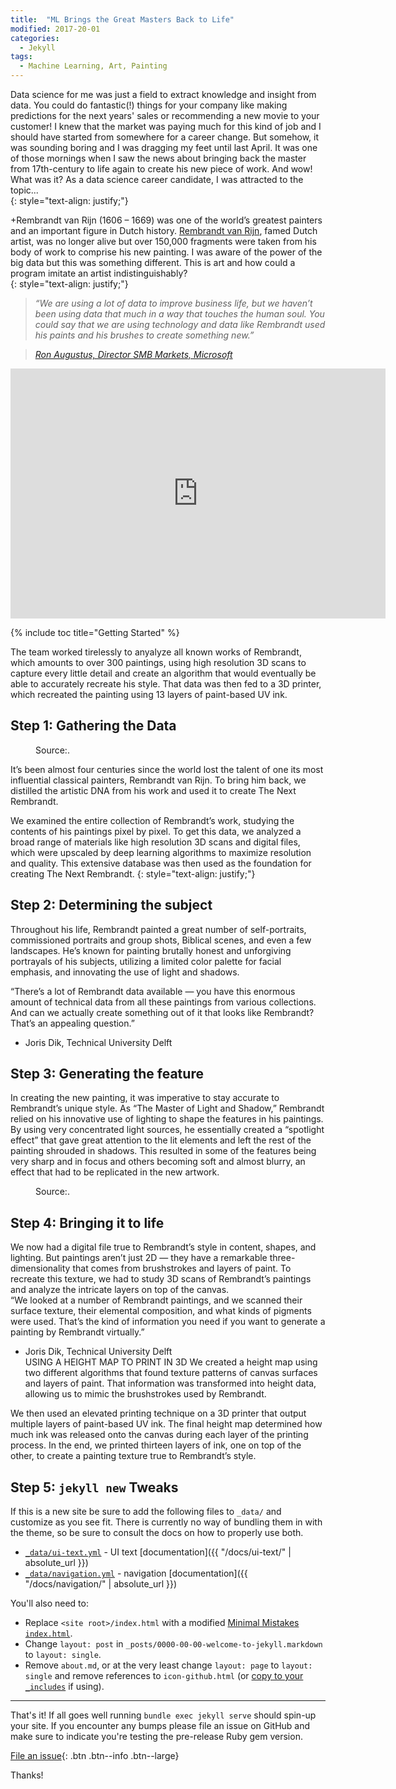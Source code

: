 ```yaml
---
title:  "ML Brings the Great Masters Back to Life"
modified: 2017-20-01
categories: 
  - Jekyll
tags:
  - Machine Learning, Art, Painting 
---
```


Data science for me was just a field to extract knowledge and insight from data. You could do fantastic(!) things for your company like making predictions for the next years' sales or recommending a new movie to your customer! I knew that the market was paying much for this kind of job and I should have started from somewhere for a career change. But somehow, it was sounding boring and I was dragging my feet until last April.  It was one of those mornings when I saw the news about bringing back the master from 17th-century to life again to create his new piece of work. And wow! What was it? As a data science career candidate, I was attracted to the topic...  
{: style="text-align: justify;"}

+Rembrandt van Rijn (1606 – 1669) was one of the world’s greatest painters and an important figure in Dutch history.
[Rembrandt van Rijn](https://en.wikipedia.org/wiki/Rembrandt), famed Dutch artist, was no longer alive but over 150,000 fragments were taken from his body of work to comprise his new painting. I was aware of the power of the big data but this was something different. This is art and how could a program imitate an artist indistinguishably?  
{: style="text-align: justify;"}

> *“We are using a lot of data to improve business life, but we haven’t been using data that much in a way that touches the human soul. You could say that we are using technology and data like Rembrandt used his paints and his brushes to create something new.”*

> <cite><a href="http://news.microsoft.com/europe/features/the-next-rembrandt-blurring-the-lines-between-art-technology-and-emotion-2/#sm.0001gcd6kq14x6ey5r88rnfrkgk06">Ron Augustus, Director SMB Markets, Microsoft</a></cite>  


<iframe width="600" height="400" src="https://www.youtube.com/embed/IuygOYZ1Ngo" frameborder="0" allowfullscreen></iframe>  



{% include toc title="Getting Started" %}   



The team worked tirelessly to anyalyze all known works of Rembrandt, which amounts to over 300 paintings, using high resolution 3D scans to capture every little detail and create an algorithm that would eventually be able to accurately recreate his style. That data was then fed to a 3D printer, which recreated the painting using 13 layers of paint-based UV ink.


## Step 1: Gathering the Data

<figure style="width: 300px" class="align-right">
  <img src="{{ site.url }}{{ site.baseurl }}/assets/images/Rembrandt.gif" alt="">
  <figcaption>Source:.</figcaption>
</figure> 

It’s been almost four centuries since the world lost the talent of one its most influential classical painters, Rembrandt van Rijn. To bring him back, we distilled the artistic DNA from his work and used it to create The Next Rembrandt.

We examined the entire collection of Rembrandt’s work, studying the contents of his paintings pixel by pixel. To get this data, we analyzed a broad range of materials like high resolution 3D scans and digital files, which were upscaled by deep learning algorithms to maximize resolution and quality. This extensive database was then used as the foundation for creating The Next Rembrandt.
{: style="text-align: justify;"}


## Step 2: Determining the subject

Throughout his life, Rembrandt painted a great number of self-portraits, commissioned portraits and group shots, Biblical scenes, and even a few landscapes. He’s known for painting brutally honest and unforgiving portrayals of his subjects, utilizing a limited color palette for facial emphasis, and innovating the use of light and shadows.

“There’s a lot of Rembrandt data available — you have this enormous amount of technical data from all these paintings from various collections. And can we actually create something out of it that looks like Rembrandt? That’s an appealing question.”
- Joris Dik, Technical University Delft

## Step 3: Generating the feature

In creating the new painting, it was imperative to stay accurate to Rembrandt’s unique style. As “The Master of Light and Shadow,” Rembrandt relied on his innovative use of lighting to shape the features in his paintings. By using very concentrated light sources, he essentially created a “spotlight effect” that gave great attention to the lit elements and left the rest of the painting shrouded in shadows. This resulted in some of the features being very sharp and in focus and others becoming soft and almost blurry, an effect that had to be replicated in the new artwork.  

<figure style="width: 500px" class="align-center">
  <img src="{{ site.url }}{{ site.baseurl }}/assets/images/next-rem.jpg" alt="">
  <figcaption>Source:.</figcaption>
</figure> 


## Step 4: Bringing it to life

We now had a digital file true to Rembrandt’s style in content, shapes, and lighting. But paintings aren’t just 2D — they have a remarkable three-dimensionality that comes from brushstrokes and layers of paint. To recreate this texture, we had to study 3D scans of Rembrandt’s paintings and analyze the intricate layers on top of the canvas.  
“We looked at a number of Rembrandt paintings, and we scanned their surface texture, their elemental composition, and what kinds of pigments were used. That’s the kind of information you need if you want to generate a painting by Rembrandt virtually.”
- Joris Dik, Technical University Delft  
USING A HEIGHT MAP
TO PRINT IN 3D
We created a height map using two different algorithms that found texture patterns of canvas surfaces and layers of paint. That information was transformed into height data, allowing us to mimic the brushstrokes used by Rembrandt.

We then used an elevated printing technique on a 3D printer that output multiple layers of paint-based UV ink. The final height map determined how much ink was released onto the canvas during each layer of the printing process. In the end, we printed thirteen layers of ink, one on top of the other, to create a painting texture true to Rembrandt’s style.

## Step 5: `jekyll new` Tweaks

If this is a new site be sure to add the following files to `_data/` and customize as you see fit. There is currently no way of bundling them in with the theme, so be sure to consult the docs on how to properly use both.

- [`_data/ui-text.yml`](https://github.com/mmistakes/minimal-mistakes/blob/master/_data/ui-text.yml) - UI text [documentation]({{ "/docs/ui-text/" | absolute_url }})
- [`_data/navigation.yml`](https://github.com/mmistakes/minimal-mistakes/blob/master/_data/navigation.yml) - navigation [documentation]({{ "/docs/navigation/" | absolute_url }})

You'll also need to: 

- Replace `<site root>/index.html` with a modified [Minimal Mistakes `index.html`](https://github.com/mmistakes/minimal-mistakes/blob/master/index.html).
- Change `layout: post` in `_posts/0000-00-00-welcome-to-jekyll.markdown` to `layout: single`.
- Remove `about.md`, or at the very least change `layout: page` to `layout: single` and remove references to `icon-github.html` (or [copy to your `_includes`](https://github.com/jekyll/minima/tree/master/_includes) if using).

---

That's it! If all goes well running `bundle exec jekyll serve` should spin-up your site. If you encounter any bumps please file an issue on GitHub and make sure to indicate you're testing the pre-release Ruby gem version.

[File an issue](https://github.com/mmistakes/minimal-mistakes/issues/new){: .btn .btn--info .btn--large}

Thanks!
